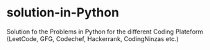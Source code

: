 # solution-in-Python
Solution fo the Problems in Python for the different Coding Plateform (LeetCode, GFG, Codechef, Hackerrank, CodingNinzas etc.)
